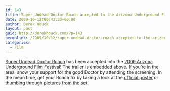 ```yaml
---
id: 143
title: Super Undead Doctor Roach accepted to the Arizona Underground Film Festival!
date: 2009-10-12T00:43:23+00:00
author: Derek Houck
layout: post
guid: http://derekhouck.com/?p=143
permalink: /2009/10/12/super-undead-doctor-roach-accepted-to-the-arizona-underground-film-festival/
categories:
  - Film
---
```

[Super Undead Doctor Roach](http://www.imdb.com/title/tt1500952/) has been accepted into the [2009 Arizona Underground Film Festival](http://www.azundergroundfilmfest.com/)! The trailer is embedded above. If you&#8217;re in the area, show your support for the good Doctor by attending the screening. In the mean time, get your Roach fix by taking a look at the [official poster](http://derekhouck.com/2009/08/06/super-undead-doctor-roach-official-poster/) or thumbing through [pictures from the set](http://derekhouck.com/pictures/Roach/).